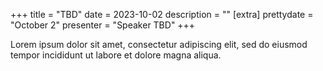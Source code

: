 +++
title = "TBD"
date = 2023-10-02
description = ""
[extra]
prettydate = "October 2"
presenter = "Speaker TBD"
+++

Lorem ipsum dolor sit amet, consectetur adipiscing elit, sed do eiusmod tempor incididunt ut labore et dolore magna aliqua.


